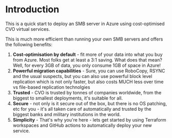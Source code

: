 # Introduction

This is a quick start to deploy an SMB server in Azure using cost-optimised CVO virtual services.

This is much more efficient than running your own SMB servers and offers the following benefits:

1. **Cost-optimisation by default** - fit more of your data into what you buy from Azure. Most folks get at least a 3:1 saving. What does that mean? Well, for every 3GB of data, you only consume 1GB of space in Azure!
2. **Powerful migration capabilities** - Sure, you can use RoboCopy, RSYNC and the usual suspects, but you can also use powerful block level replication which is not only faster, but also costs MUCH less over time vs file-based replication technolgies
3. **Trusted** - CVO is trusted by tonnes of companies worldwide, from the biggest to smallest deployments, it's suitable for all.
4. **Secure** - not only is it secure out of the box, but there is no OS patching, etc for you - it's all taken care of automatically and trusted by the biggest banks and military institutions in the world.
5. **Simplicity** - That's why you're here - lets get started by using Terraform workspaces and GitHub actions to automatically deploy your new service.
